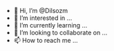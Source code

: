 - 👋 Hi, I’m @Dilsozm
- 👀 I’m interested in ...
- 🌱 I’m currently learning ...
- 💞️ I’m looking to collaborate on ...
- 📫 How to reach me ...

<!---
Dilsozm/Dilsozm is a ✨ special ✨ repository because its `README.md` (this file) appears on your GitHub profile.
You can click the Preview link to take a look at your changes.
--->
